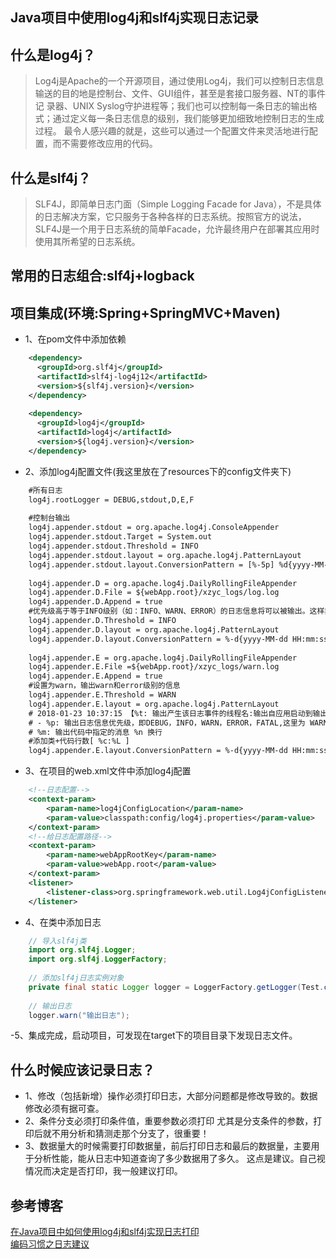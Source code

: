 ## Java项目中使用log4j和slf4j实现日志记录

## 什么是log4j？
>Log4j是Apache的一个开源项目，通过使用Log4j，我们可以控制日志信息输送的目的地是控制台、文件、GUI组件，甚至是套接口服务器、NT的事件记
录器、UNIX Syslog守护进程等；我们也可以控制每一条日志的输出格式；通过定义每一条日志信息的级别，我们能够更加细致地控制日志的生成过程。
最令人感兴趣的就是，这些可以通过一个配置文件来灵活地进行配置，而不需要修改应用的代码。

## 什么是slf4j？
> SLF4J，即简单日志门面（Simple Logging Facade for Java），不是具体的日志解决方案，它只服务于各种各样的日志系统。按照官方的说法，
SLF4J是一个用于日志系统的简单Facade，允许最终用户在部署其应用时使用其所希望的日志系统。

## 常用的日志组合:slf4j+logback

## 项目集成(环境:Spring+SpringMVC+Maven)
- 1、在pom文件中添加依赖
````xml
    <dependency>
      <groupId>org.slf4j</groupId>
      <artifactId>slf4j-log4j12</artifactId>
      <version>${slf4j.version}</version>
    </dependency>
    
    <dependency>
      <groupId>log4j</groupId>
      <artifactId>log4j</artifactId>
      <version>${log4j.version}</version>
    </dependency>
````
- 2、添加log4j配置文件(我这里放在了resources下的config文件夹下)
````xml
    #所有日志
    log4j.rootLogger = DEBUG,stdout,D,E,F
    
    #控制台输出
    log4j.appender.stdout = org.apache.log4j.ConsoleAppender    
    log4j.appender.stdout.Target = System.out    
    log4j.appender.stdout.Threshold = INFO  
    log4j.appender.stdout.layout = org.apache.log4j.PatternLayout    
    log4j.appender.stdout.layout.ConversionPattern = [%-5p] %d{yyyy-MM-dd HH:mm:ss} %l%m%n    
    
    log4j.appender.D = org.apache.log4j.DailyRollingFileAppender    
    log4j.appender.D.File = ${webApp.root}/xzyc_logs/log.log    
    log4j.appender.D.Append = true    
    #优先级高于等于INFO级别（如：INFO、WARN、ERROR）的日志信息将可以被输出。这样非常消耗服务器资源，正式部署应该调高优先级
    log4j.appender.D.Threshold = INFO     
    log4j.appender.D.layout = org.apache.log4j.PatternLayout    
    log4j.appender.D.layout.ConversionPattern = %-d{yyyy-MM-dd HH:mm:ss}  [ %t:%r ] - [ %p ]  %m%n    
    
    log4j.appender.E = org.apache.log4j.DailyRollingFileAppender    
    log4j.appender.E.File =${webApp.root}/xzyc_logs/warn.log 
    log4j.appender.E.Append = true
    #设置为warn，输出warn和error级别的信息    
    log4j.appender.E.Threshold = WARN     
    log4j.appender.E.layout = org.apache.log4j.PatternLayout    
    # 2018-01-23 10:37:15 【%t: 输出产生该日志事件的线程名:输出自应用启动到输出该log信息耗费的毫秒数】
    # - %p: 输出日志信息优先级，即DEBUG，INFO，WARN，ERROR，FATAL,这里为 WARN，ERROR，FATAL
    # %m: 输出代码中指定的消息 %n 换行
    #添加类+代码行数[ %c:%L ]
    log4j.appender.E.layout.ConversionPattern = %-d{yyyy-MM-dd HH:mm:ss}  [ %t:%r ] - [ %c:%L ] - [ %p ]  %m%n 
````
- 3、在项目的web.xml文件中添加log4j配置
````xml
    <!--日志配置-->
    <context-param>
        <param-name>log4jConfigLocation</param-name>
        <param-value>classpath:config/log4j.properties</param-value>
    </context-param>
    <!--给日志配置路径-->
    <context-param>
        <param-name>webAppRootKey</param-name>
        <param-value>webApp.root</param-value>
    </context-param>
    <listener>
        <listener-class>org.springframework.web.util.Log4jConfigListener</listener-class>
    </listener>
````
- 4、在类中添加日志
```java
    // 导入slf4j类  
    import org.slf4j.Logger;  
    import org.slf4j.LoggerFactory;  
      
    // 添加slf4j日志实例对象  
    private final static Logger logger = LoggerFactory.getLogger(Test.class);  
      
    // 输出日志  
    logger.warn("输出日志");  
```
-5、集成完成，启动项目，可发现在target下的项目目录下发现日志文件。

## 什么时候应该记录日志？
- 1、修改（包括新增）操作必须打印日志，大部分问题都是修改导致的。数据修改必须有据可查。
- 2、条件分支必须打印条件值，重要参数必须打印 尤其是分支条件的参数，打印后就不用分析和猜测走那个分支了，很重要！
- 3、数据量大的时候需要打印数据量，前后打印日志和最后的数据量，主要用于分析性能，能从日志中知道查询了多少数据用了多久。
    这点是建议。自己视情况而决定是否打印，我一般建议打印。

## 参考博客
[在Java项目中如何使用log4j和slf4j实现日志打印](http://blog.csdn.net/xiao_mengxi/article/details/54910450)    
[编码习惯之日志建议](http://blog.didispace.com/cxy-wsm-zml-4/)    
